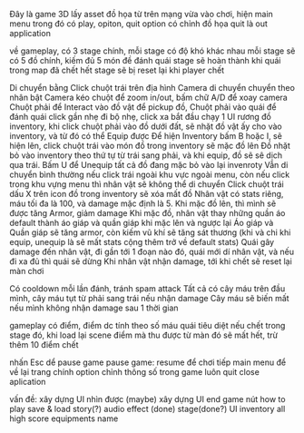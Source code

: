 Đây là game 3D lấy asset đồ họa từ trên mạng 
vừa vào chơi, hiện main menu
trong đó có play, opiton, quit
option có chỉnh đồ họa
quit là out application

về gameplay, có 3 stage chính, mỗi stage có độ khó khác nhau
mỗi stage sẽ có 5 đồ chính, kiếm đủ 5 món đề đánh quái
stage sẽ hoàn thành khi quái trong map đã chết hết
stage sẽ bị reset lại khi player chết

Di chuyển bằng Click chuột trái trên địa hình
Camera di chuyển chuyển theo nhân bật
Camera kéo chuột để zoom in/out, bấm chữ A/D để xoay camera
Chuột phải để Interact vào đồ vật để pickup đồ,
Chuột phải vào quái để đánh quái
click gần nhẹ đi bộ nhẹ, click xa bắt đầu chạy
1 UI rương đồ inventory, khi click chuột phải vào đồ dưới đất, sẽ nhặt đồ vật ấy cho vào inventory, và từ đó có thể Equip được
Để hiện Inventory bấm B hoặc I, sẽ hiện lên, click chuột trái vào món đồ trong inventory sẽ mặc đồ lên
Đồ nhặt bỏ vào inventory theo thứ tự từ trái sang phải, và khi equip, đồ sẽ sê dịch qua trái.
Bấm U để Unequip tất cả đồ đang mặc bỏ vào lại invenroty
Vẫn di chuyển bình thường nếu click trái ngoài khu vực ngoài menu, còn nếu click trong khu vựng menu thì nhân vật sẽ không thể di chuyển 
Click chuột trái dấu X trên icon đồ trong inventory sẽ xóa mất đồ
Nhân vật có stats riêng, máu tối đa là 100, và damage mặc định là 5.
Khi mặc đồ lên, thì mình sẽ được tăng Armor, giảm damage 
Khi mặc đồ, nhân vật thay những quần áo default thành áo giáp và quần giáp khi mặc lên và ngược lại
Áo giáp và Quần giáp sẽ tăng armor, còn kiếm vũ khí sẽ tăng sát thương (khi và chi khi  equip, unequip là sẽ mất stats cộng thêm trở về default stats)
Quái gây damage đến nhân vật, đi gần tới 1 đoạn nào đó, quái mới dí nhân vật, và nếu đi xa đủ thì quái sẽ dừng
Khi nhân vật nhận damage, tới khi chết sẽ reset lại màn chơi

Có cooldown mỗi lần đánh, tránh spam attack
Tất cả có cây máu trên đầu mình, cây máu tụt từ phải sang trái nếu nhận damage
Cây máu sẽ biến mất nếu mình không nhận damage sau 1 thời gian

gameplay có điểm, điểm dc tính theo số máu quái tiêu diệt
nếu chết trong stage đó, khi load lại scene điểm mà thu được từ màn đó sẽ mất hết, trừ thêm 10 điểm chết


nhấn Esc dể pause game
pause game: resume để chơi tiếp
main menu để về lại trang chính
option chỉnh thông số trong game luôn
quit close aplication

vấn đề:
xây dựng UI nhìn được (maybe)
xây dựng UI end game
nút how to play
save & load
story(?)
audio effect (done)
stage(done?)
UI inventory all
high score
equipments
name



